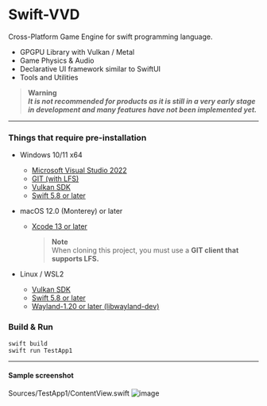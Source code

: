 # Swift-VVD

Cross-Platform Game Engine for swift programming language.

- GPGPU Library with Vulkan / Metal
- Game Physics & Audio
- Declarative UI framework similar to SwiftUI
- Tools and Utilities


> **Warning**  
> ***It is not recommended for products as it is still in a very early stage in development and many features have not been implemented yet.***

---
### Things that require pre-installation
* Windows 10/11 x64
  * [Microsoft Visual Studio 2022](https://visualstudio.microsoft.com/vs/)
  * [GIT (with LFS)](https://git-scm.com/)
  * [Vulkan SDK](https://vulkan.lunarg.com/sdk/home)
  * [Swift 5.8 or later](https://www.swift.org/download/)

* macOS 12.0 (Monterey) or later
  * [Xcode 13 or later](https://developer.apple.com/xcode/)
 
    > **Note**  
    > When cloning this project, you must use a **GIT client that supports LFS.**

* Linux / WSL2
  * [Vulkan SDK](https://vulkan.lunarg.com/doc/sdk/latest/linux/getting_started.html)
  * [Swift 5.8 or later](https://www.swift.org/getting-started/#installing-swift)
  * [Wayland-1.20 or later (libwayland-dev)](https://wayland.freedesktop.org)
  
### Build & Run
```
swift build
swift run TestApp1
```
---
#### Sample screenshot
  Sources/TestApp1/ContentView.swift
  ![image](https://github.com/Hongtae/SwiftVVD/assets/7553135/faaea185-f2cd-4a07-8154-d991660a69c0)
